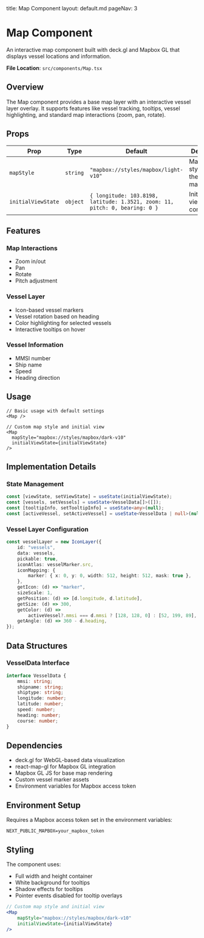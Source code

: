<frontmatter>
  title: Map Component
  layout: default.md
  pageNav: 3
</frontmatter>

# Map Component

An interactive map component built with deck.gl and Mapbox GL that displays vessel locations and information.

**File Location**: `src/components/Map.tsx`

## Overview

The Map component provides a base map layer with an interactive vessel layer overlay. It supports features like vessel tracking, tooltips, vessel highlighting, and standard map interactions (zoom, pan, rotate).

## Props

| Prop               | Type     | Default                                                                     | Description                       |
| ------------------ | -------- | --------------------------------------------------------------------------- | --------------------------------- |
| `mapStyle`         | `string` | `"mapbox://styles/mapbox/light-v10"`                                        | Mapbox style URL for the base map |
| `initialViewState` | `object` | `{ longitude: 103.8198, latitude: 1.3521, zoom: 11, pitch: 0, bearing: 0 }` | Initial map view configuration    |

## Features

### Map Interactions

-   Zoom in/out
-   Pan
-   Rotate
-   Pitch adjustment

### Vessel Layer

-   Icon-based vessel markers
-   Vessel rotation based on heading
-   Color highlighting for selected vessels
-   Interactive tooltips on hover

### Vessel Information

-   MMSI number
-   Ship name
-   Speed
-   Heading direction

## Usage

```tsx
// Basic usage with default settings
<Map />

// Custom map style and initial view
<Map
  mapStyle="mapbox://styles/mapbox/dark-v10"
  initialViewState={initialViewState}
/>
```

## Implementation Details

### State Management

```typescript
const [viewState, setViewState] = useState(initialViewState);
const [vessels, setVessels] = useState<VesselData[]>([]);
const [tooltipInfo, setTooltipInfo] = useState<any>(null);
const [activeVessel, setActiveVessel] = useState<VesselData | null>(null);
```

### Vessel Layer Configuration

```typescript
const vesselLayer = new IconLayer({
    id: "vessels",
    data: vessels,
    pickable: true,
    iconAtlas: vesselMarker.src,
    iconMapping: {
        marker: { x: 0, y: 0, width: 512, height: 512, mask: true },
    },
    getIcon: (d) => "marker",
    sizeScale: 1,
    getPosition: (d) => [d.longitude, d.latitude],
    getSize: (d) => 300,
    getColor: (d) =>
        activeVessel?.mmsi === d.mmsi ? [128, 128, 0] : [52, 199, 89],
    getAngle: (d) => 360 - d.heading,
});
```

## Data Structures

### VesselData Interface

```typescript
interface VesselData {
    mmsi: string;
    shipname: string;
    shiptype: string;
    longitude: number;
    latitude: number;
    speed: number;
    heading: number;
    course: number;
}
```

## Dependencies

-   deck.gl for WebGL-based data visualization
-   react-map-gl for Mapbox GL integration
-   Mapbox GL JS for base map rendering
-   Custom vessel marker assets
-   Environment variables for Mapbox access token

## Environment Setup

Requires a Mapbox access token set in the environment variables:

```env
NEXT_PUBLIC_MAPBOX=your_mapbox_token
```

## Styling

The component uses:

-   Full width and height container
-   White background for tooltips
-   Shadow effects for tooltips
-   Pointer events disabled for tooltip overlays

```jsx
// Custom map style and initial view
<Map
    mapStyle="mapbox://styles/mapbox/dark-v10"
    initialViewState={initialViewState}
/>
```
